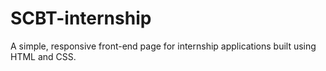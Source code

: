 # SCBT-internship

A simple, responsive front-end page for internship applications built using HTML and CSS.
